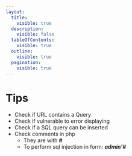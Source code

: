 ```yaml
---
layout:
  title:
    visible: true
  description:
    visible: false
  tableOfContents:
    visible: true
  outline:
    visible: true
  pagination:
    visible: true
---
```


# Tips

* Check if URL contains a Query
* Check if vulnerable to error displaying
* Check if a SQL query can be inserted
* Check comments in php
  * They are with **#**
  * To perform sql injection in form: _**admin'#**_

